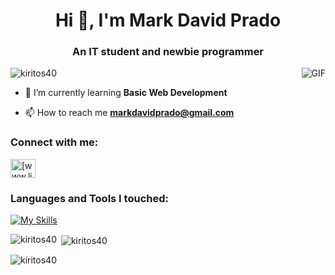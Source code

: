 <h1 align="center">Hi 👋, I'm Mark David Prado</h1>
<h3 align="center">An IT student and newbie programmer</h3>
<img align="right" alt="GIF" src="https://media.tenor.com/ojD7kYfG7FsAAAAi/marin-marin-kitagawa.gif">

<p align="left"> <img src="https://komarev.com/ghpvc/?username=kiritos40&label=Profile%20views&color=0e75b6&style=flat" alt="kiritos40" /> </p>

- 🌱 I’m currently learning **Basic Web Development**

- 📫 How to reach me **markdavidprado@gmail.com**


<h3 align="left">Connect with me:</h3>
<p align="left">
<a href="https://www.linkedin.com/in/mddp" target="blank"><img align="center" src="https://raw.githubusercontent.com/rahuldkjain/github-profile-readme-generator/master/src/images/icons/Social/linked-in-alt.svg" alt="[www.linkedin.com/in/mddp](https://www.linkedin.com/in/mddp)" height="30" width="40" /></a>

<h3 align="left">Languages and Tools I touched:</h3>

[![My Skills](https://skillicons.dev/icons?i=latex,java,linux,html,css,js,nodejs,py,figma,flutter,dart,mysql&perline=6)](https://skillicons.dev)

<p><img align="left" src="https://github-readme-stats.vercel.app/api/top-langs?username=kiritos40&show_icons=true&locale=en&layout=compact&theme=transparent" alt="kiritos40" /></p>

<p>&nbsp;<img align="center" src="https://github-readme-stats.vercel.app/api?username=kiritos40&show_icons=true&locale=en&theme=transparent" alt="kiritos40" /></p>

<p><img align="center" src="https://github-readme-streak-stats.herokuapp.com/?user=kiritos40&theme=transparent" alt="kiritos40" /></p>


